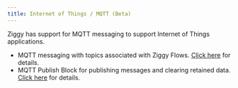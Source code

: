 ```yaml
---
title: Internet of Things / MQTT (Beta)
---
```


Ziggy has support for MQTT messaging to support Internet of Things applications.

- MQTT messaging with topics associated with Ziggy Flows. [Click here](user-guide/MQTT.md) for
  details.
- MQTT Publish Block for publishing messages and clearing retained data.
  [Click here](user-guide/block-types/messaging/mqtt-publish.md) for details.
